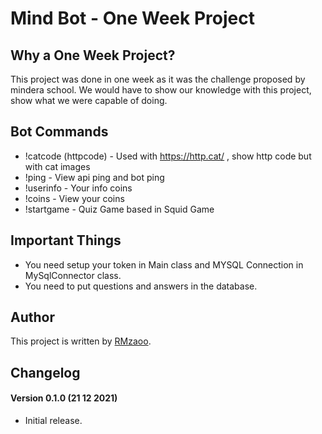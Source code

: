 # Mind Bot - One Week Project

## Why a One Week Project? ##
This project was done in one week as it was the challenge proposed by mindera school. We would have to show our knowledge with this project, show what we were capable of doing.

## Bot Commands ##
- !catcode (httpcode) - Used with https://http.cat/ , show http code but with cat images
- !ping - View api ping and bot ping
- !userinfo - Your info coins
- !coins - View your coins
- !startgame - Quiz Game based in Squid Game

## Important Things ##
- You need setup your token in Main class and MYSQL Connection in MySqlConnector class.
- You need to put questions and answers in the database.

## Author
This project is written by [RMzaoo](https://rafaelmartins.pt).

## Changelog ##
#### Version 0.1.0 (21 12 2021) ####
- Initial release.